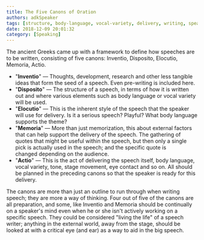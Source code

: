 ```yaml
---
title: The Five Canons of Oration
authors: adkSpeaker
tags: [structure, body-language, vocal-variety, delivery, writing, speaking]
date: 2018-12-09 20:01:32
category: [Speaking]
---
```


<p>The ancient Greeks came up with a framework to define how speeches are to be written, consisting of five canons: Inventio, Disposito, Elocutio, Memoria, Actio.</p>

<!--truncate-->

<ul>
<li>"<strong>Inventio</strong>" — Thoughts, development, research and other less tangible ideas that form the seed of a speech. Even pre-writing is included here.</li>
<li>"<strong>Disposito</strong>" — The structure of a speech, in terms of how it is written out and where various elements such as body language or vocal variety will be used.</li>
<li>"<strong>Elocutio</strong>" — This is the inherent style of the speech that the speaker will use for delivery. Is it a serious speech? Playful? What body language supports the theme?</li>
<li>"<strong>Memoria</strong>" — More than just memorization, this about external factors that can help support the delivery of the speech. The gathering of quotes that might be useful within the speech, but then only a single pick is actually used in the speech; and the specific quote is changed depending on the audience.</li>
<li>"<strong>Actio</strong>" — This is the act of delivering the speech itself, body language, vocal variety, tone, stage movement, eye contact and so on. All should be planned in the preceding canons so that the speaker is ready for this delivery.</li>
</ul>
<p>The canons are more than just an outline to run through when writing speech; they are more a way of thinking. Four out of five of the canons are all preparation, and some, like Inventio and Memoria should be continually on a speaker's mind even when he or she isn't actively working on a specific speech. They could be considered "living the life" of a speech writer; anything in the external world, away from the stage, should be looked at with a critical eye (and ear) as a way to aid in the big speech.</p>
